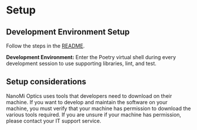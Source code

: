 # Setup

## Development Environment Setup
Follow the steps in the [README](../../README.md).

**Development Environment:**
Enter the Poetry virtual shell during every development session to use supporting libraries, lint, and test.

## Setup considerations
NanoMi Optics uses tools that developers need to download on their machine. If you want to develop and maintain the software on your machine, you must verify that your machine has permission to download the various tools required. If you are unsure if your machine has permission, please contact your IT support service.